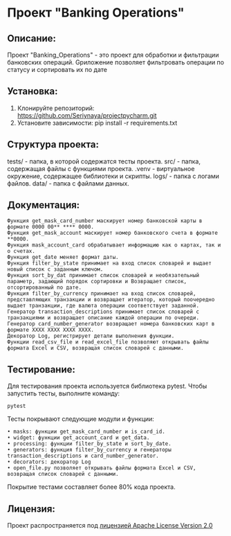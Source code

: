 # Проект "Banking Operations"

## Описание:

Проект "Banking_Operations" - это проект для обработки и фильтрации банковских операций. Gриложение позволяет фильтровать операции по статусу и сортировать их по дате

## Установка:

1. Клонируйте репозиторий:
https://github.com/Seriynaya/projectpycharm.git
2. Установите зависимости:
pip install -r requirements.txt

## Структура проекта:

tests/ - папка, в которой содержатся тесты проекта.
src/ - папка, содержащая файлы с функциями проекта.
.venv - виртуальное окружение, содержащее библиотеки и скрипты.
logs/ - папка с логами файлов.
data/ - папка с файлами данных.

## Документация:

    Функция get_mask_card_number маскирует номер банковской карты в формате 0000 00** **** 0000.
    Функция get_mask_account маскирует номер банковского счета в формате **0000.
    Функция mask_account_card обрабатывает информацию как о картах, так и о счетах.
    Функция get_date меняет формат даты.
    Функция filter_by_state принимает на вход список словарей и выдает новый список с заданным ключом.
    Функция sort_by_dat принимает список словарей и необязательный параметр, задающий порядок сортировки и Возвращает список, отсортированный по дате. 
    Функция filter_by_currency принимает на вход список словарей, представляющих транзакции и возвращает итератор, который поочередно выдает транзакции, где валюта операции соответствует заданной.
    Генератор transaction_descriptions принимает список словарей с транзакциями и возвращает описание каждой операции по очереди.
    Генератор card_number_generator возвращает номера банковских карт в формате XXXX XXXX XXXX XXXX.
    Декоратор Log, регистрирует детали выполнения функции.
    Функции read_csv_file и read_excel_file позволяют открывать файлы формата Excel и CSV, возвращая список словарей с данными.

## Тестирование:

Для тестирования проекта используется библиотека pytest. Чтобы запустить тесты, выполните команду:

    pytest

Тесты покрывают следующие модули и функции:

    • masks: функции get_mask_card_number и is_card_id.
    • widget: функции get_account_card и get_data.
    • processing: функции filter_by_state и sort_by_date.
    • generators: функция filter_by_currency и генераторы transaction_descriptions и card_number_generator.
    • decorators: декоратор Log
    • open_file.py позволяет открывать файлы формата Excel и CSV, возвращая список словарей с данными.

Покрытие тестами составляет более 80% кода проекта.

## Лицензия:

Проект распространяется под [ лицензией Apache License Version 2.0 ](LICENSE)